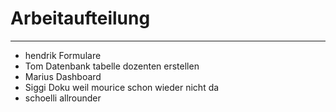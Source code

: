 # Arbeitaufteilung

___

- hendrik Formulare
- Tom Datenbank tabelle dozenten erstellen
- Marius Dashboard
- Siggi Doku weil mourice schon wieder nicht da
- schoelli allrounder
